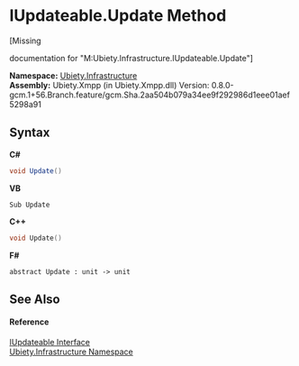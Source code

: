 # IUpdateable.Update Method 
 

\[Missing <summary> documentation for "M:Ubiety.Infrastructure.IUpdateable.Update"\]

**Namespace:**&nbsp;<a href="7349ff87-094b-cd2f-6f99-c82eea293e78">Ubiety.Infrastructure</a><br />**Assembly:**&nbsp;Ubiety.Xmpp (in Ubiety.Xmpp.dll) Version: 0.8.0-gcm.1+56.Branch.feature/gcm.Sha.2aa504b079a34ee9f292986d1eee01aef5298a91

## Syntax

**C#**<br />
``` C#
void Update()
```

**VB**<br />
``` VB
Sub Update
```

**C++**<br />
``` C++
void Update()
```

**F#**<br />
``` F#
abstract Update : unit -> unit 

```


## See Also


#### Reference
<a href="fd3e20c8-cdab-0cef-3be4-cd04e0327fad">IUpdateable Interface</a><br /><a href="7349ff87-094b-cd2f-6f99-c82eea293e78">Ubiety.Infrastructure Namespace</a><br />